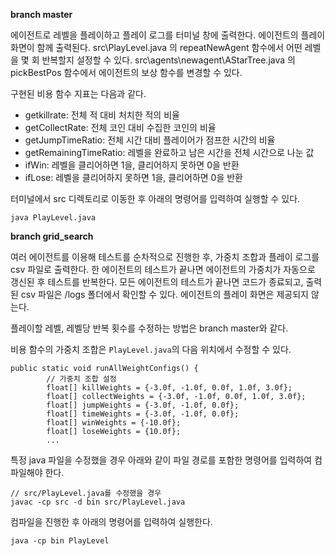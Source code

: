 **branch master**

에이전트로 레벨을 플레이하고 플레이 로그를 터미널 창에 출력한다. 에이전트의 플레이 화면이 함께 출력된다.
src\PlayLevel.java 의 repeatNewAgent 함수에서 어떤 레벨을 몇 회 반복할지 설정할 수 있다.
src\agents\newagent\AStarTree.java 의 pickBestPos 함수에서 에이전트의 보상 함수를 변경할 수 있다.

구현된 비용 함수 지표는 다음과 같다.
- getkillrate: 전체 적 대비 처치한 적의 비율
- getCollectRate: 전체 코인 대비 수집한 코인의 비율
- getJumpTimeRatio: 전체 시간 대비 플레이어가 점프한 시간의 비율
- getRemainingTimeRatio: 레벨을 완료하고 남은 시간을 전체 시간으로 나눈 값
- ifWin: 레벨을 클리어하면 1을, 클리어하지 못하면 0을 반환
- ifLose: 레벨을 클리어하지 못하면 1을, 클리어하면 0을 반환

터미널에서 src 디렉토리로 이동한 후 아래의 명령어를 입력하여 실행할 수 있다.

```
java PlayLevel.java
```

**branch grid_search**

여러 에이전트를 이용해 테스트를 순차적으로 진행한 후, 가중치 조합과 플레이 로그를 csv 파일로 출력한다. 한 에이전트의 테스트가 끝나면 에이전트의 가중치가 자동으로 갱신된 후 테스트를 반복한다. 모든 에이전트의 테스트가 끝나면 코드가 종료되고, 출력된 csv 파일은 /logs 폴더에서 확인할 수 있다. 에이전트의 플레이 화면은 제공되지 않는다.

플레이할 레벨, 레벨당 반복 횟수를 수정하는 방법은 branch master와 같다.

비용 함수의 가중치 조합은 ```PlayLevel.java```의 다음 위치에서 수정할 수 있다.

```
public static void runAllWeightConfigs() {
        // 가중치 조합 설정
        float[] killWeights = {-3.0f, -1.0f, 0.0f, 1.0f, 3.0f};
        float[] collectWeights = {-3.0f, -1.0f, 0.0f, 1.0f, 3.0f};
        float[] jumpWeights = {-3.0f, -1.0f, 0.0f};
        float[] timeWeights = {-3.0f, -1.0f, 0.0f};
        float[] winWeights = {-10.0f};
        float[] loseWeights = {10.0f};
        ...
```

특정 java 파일을 수정했을 경우 아래와 같이 파일 경로를 포함한 명령어를 입력하여 컴파일해야 한다.

```
// src/PlayLevel.java를 수정했을 경우
javac -cp src -d bin src/PlayLevel.java
```

컴파일을 진행한 후 아래의 명령어를 입력하여 실행한다.

```
java -cp bin PlayLevel
```
